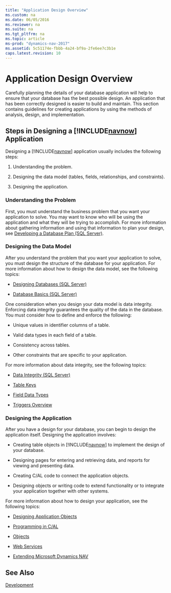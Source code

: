 ```yaml
---
title: "Application Design Overview"
ms.custom: na
ms.date: 06/05/2016
ms.reviewer: na
ms.suite: na
ms.tgt_pltfrm: na
ms.topic: article
ms-prod: "dynamics-nav-2017"
ms.assetid: 5c51174e-fbbb-4a24-bf9a-2fe6ee7c3b1e
caps.latest.revision: 10
---
```

# Application Design Overview
Carefully planning the details of your database application will help to ensure that your database has the best possible design. An application that has been correctly designed is easier to build and maintain. This section contains guidelines for creating applications by using the methods of analysis, design, and implementation.  

## Steps in Designing a [!INCLUDE[navnow](includes/navnow_md.md)] Application  
 Designing a [!INCLUDE[navnow](includes/navnow_md.md)] application usually includes the following steps:  

1.  Understanding the problem.  

2.  Designing the data model \(tables, fields, relationships, and constraints\).  

3.  Designing the application.  

### Understanding the Problem  
 First, you must understand the business problem that you want your application to solve. You may want to know who will be using the application and what they will be trying to accomplish. For more information about gathering information and using that information to plan your design, see [Developing a Database Plan \(SQL Server\)](http://go.microsoft.com/fwlink/?LinkId=240052).  

### Designing the Data Model  
 After you understand the problem that you want your application to solve, you must design the structure of the database for your application. For more information about how to design the data model, see the following topics:  

-   [Designing Databases \(SQL Server\)](http://go.microsoft.com/fwlink/?LinkId=240055)  

-   [Database Basics \(SQL Server\)](http://go.microsoft.com/fwlink/?LinkId=240053)  

 One consideration when you design your data model is data integrity. Enforcing data integrity guarantees the quality of the data in the database. You must consider how to define and enforce the following:  

-   Unique values in identifier columns of a table.  

-   Valid data types in each field of a table.  

-   Consistency across tables.  

-   Other constraints that are specific to your application.  

For more information about data integrity, see the following topics:  

-   [Data Integrity \(SQL Server\)](http://go.microsoft.com/fwlink/?LinkId=240057)  

-   [Table Keys](Table-Keys.md)  

-   [Field Data Types](Field-Data-Types.md)  

-   [Triggers Overview](Triggers-Overview.md)  

### Designing the Application  
 After you have a design for your database, you can begin to design the application itself. Designing the application involves:  

-   Creating table objects in [!INCLUDE[navnow](includes/navnow_md.md)] to implement the design of your database.  

-   Designing pages for entering and retrieving data, and reports for viewing and presenting data.  

-   Creating C/AL code to connect the application objects.  

-   Designing objects or writing code to extend functionality or to integrate your application together with other systems.  

 For more information about how to design your application, see the following topics:  

-   [Designing Application Objects](Designing-Application-Objects.md)  

-   [Programming in C/AL](Programming-in-C-AL.md)  

-   [Objects](Objects.md)  

-   [Web Services](Web-Services.md)  

-   [Extending Microsoft Dynamics NAV](Extending-Microsoft-Dynamics-NAV.md)  

## See Also  
 [Development](Development.md)
